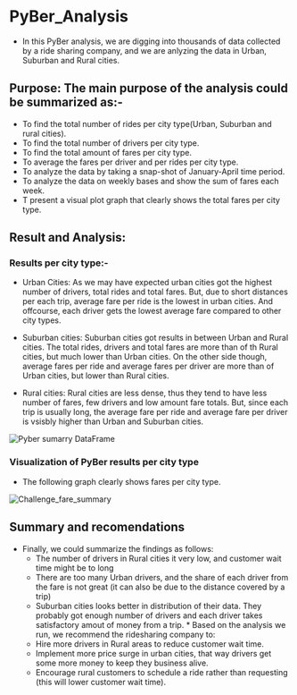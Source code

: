 # PyBer_Analysis
* In this PyBer analysis, we are digging into thousands of data collected by a ride sharing company, and we are anlyzing the data in Urban, Suburban and Rural cities. 
## Purpose: The main purpose of the analysis could be summarized as:-
   * To find the total number of rides per city type(Urban, Suburban and rural cities).
   * To find the total number of drivers per city type.
   * To find the total amount of fares per city type.
   * To average the fares per driver and per rides per city type.
   * To analyze the data by taking a snap-shot of January-April time period.
   * To analyze the data on weekly bases and show the sum of fares each week.
   * T present a visual plot graph that clearly shows the total fares per city type.

## Result and Analysis:
 ### Results per city type:-
 * Urban Cities: As we may have expected urban cities got the highest number of drivers, total rides and total fares. But, due to short distances per each trip, average fare per ride is the lowest in urban cities. And offcourse, each driver gets the lowest average fare compared to other city types.
 
* Suburban cities: Suburban cities got results in between Urban and Rural cities. The total rides, drivers and total fares are more than of th Rural cities, but much lower than Urban cities. On the other side though, average fares per ride and average fares per driver are more than of Urban cities, but lower than Rural cities.

* Rural cities: Rural cities are less dense, thus they tend to have less number of fares, few drivers and low amount fare totals. But, since each trip is usually long, the average fare per ride and average fare per driver is vsisbly higher than Urban and Suburban cities.

![Pyber sumarry DataFrame](https://user-images.githubusercontent.com/89214854/137615129-666382e6-69b1-4aaa-af5a-86e8e3f98b04.png)


### Visualization of PyBer results per city type
* The following graph clearly shows fares per city type.

![Challenge_fare_summary](https://user-images.githubusercontent.com/89214854/137615145-d9f18687-4660-4841-9cce-a07337d2303f.png)


## Summary and recomendations
   * Finally, we could summarize the findings as follows:
     - The number of drivers in Rural cities it very low, and customer wait time might be to long
     - There are too many Urban drivers, and the share of each driver from the fare is not great (it can also be due to the distance covered by a trip)
     - Suburban cities looks better in distribution of their data. They probably got enough number of drivers and each driver takes satisfactory amout of money from a trip.
    * Based on the analysis we run, we recommend the ridesharing company to:
      - Hire more drivers in Rural areas to reduce customer wait time.
      - Implement more price surge in urban cities, that way drivers get some more money to keep they business alive.
      - Encourage rural customers to schedule a ride rather than requesting (this will lower customer wait time).
